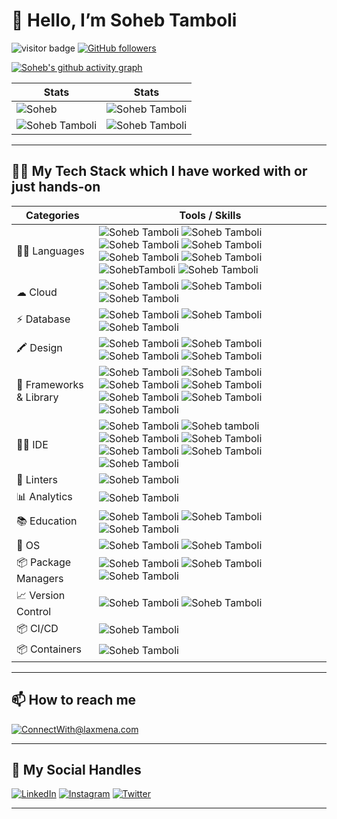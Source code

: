 # 👋 Hello, I’m Soheb Tamboli


![visitor badge](https://komarev.com/ghpvc/?username=soheb123-tamboli&style=for-the-badge&color=F26F2D) [![GitHub followers](https://img.shields.io/github/followers/soheb123-tamboli.svg?style=for-the-badge&label=Follow&color=F26F2D)](https://github.com/soheb123-tamboli?tab=followers)
<!---
soheb123-tamboli/soheb123-tamboli is a ✨ special ✨ repository because its `README.md` (this file) appears on your GitHub profile.
You can click the Preview link to take a look at your changes.
--->

<!-- Contribution Graph-->

[![Soheb's github activity graph](https://github-readme-activity-graph.vercel.app/graph?username=soheb123-tamboli&theme=xcode&bg_color=010811&color=F3CCAE&line=F5F3E4&point=F26F2D&area=true&hide_border=true)](https://github.com/soheb123-tamboli)

|  Stats                                                                                                                                                                                             |  Stats                                                                                                                               |
| -----------                                                                                                                                                                                        | -----------                                                                                                                          |
| ![Soheb](https://github-readme-stats.vercel.app/api?username=soheb123-tamboli&show_icons=true&theme=dark&count_private=true&text_color=F5F3E4&icon_color=F26F2D&title_color=F26F2D)          | ![Soheb Tamboli](https://github-readme-streak-stats.herokuapp.com/?user=soheb123-tamboli&theme=dark&hide_border=true&background=010811&fire=F26F2D&ring=F3CCAE&stroke=F5F3E4&currStreakLabel=F26F2D&sideNums=F26F2D&sideLabels=F3CCAE)       |
| ![Soheb Tamboli](https://github-readme-stats.vercel.app/api/top-langs/?username=soheb123-tamboli&layout=compact&theme=dark&langs_count=6&count_private=true&text_color=F5F3E4&title_color=F3CCAE)   | ![Soheb Tamboli](http://github-profile-summary-cards.vercel.app/api/cards/profile-details?username=soheb123-tamboli&theme=gruvbox)        |
  
***

## 👩‍💻 My Tech Stack which I have worked with or just hands-on

| Categories      | Tools / Skills |
| ----------- | ----------- |
| 👩‍💻 Languages     | ![Soheb Tamboli](https://img.shields.io/badge/C-00599C?style=for-the-badge&logo=c&logoColor=white) ![Soheb Tamboli](https://img.shields.io/badge/C%2B%2B-00599C?style=for-the-badge&logo=c%2B%2B&logoColor=white) ![Soheb Tamboli](https://img.shields.io/badge/CSS3-1572B6?style=for-the-badge&logo=css3&logoColor=white) ![Soheb Tamboli](https://img.shields.io/badge/HTML5-E34F26?style=for-the-badge&logo=html5&logoColor=white) ![Soheb Tamboli](https://img.shields.io/badge/JavaScript-323330?style=for-the-badge&logo=javascript&logoColor=F7DF1E) ![Soheb Tamboli](https://img.shields.io/badge/json-5E5C5C?style=for-the-badge&logo=json&logoColor=white) ![SohebTamboli](https://img.shields.io/badge/Python-FFD43B?style=for-the-badge&logo=python&logoColor=blue) ![Soheb Tamboli](https://img.shields.io/badge/Java-white?style=for-the-badge&logo=openjdk&logoColor=black)       |
| ☁ Cloud   | ![Soheb Tamboli](https://img.shields.io/badge/Amazon_AWS-FF9900?style=for-the-badge&logo=amazonaws&logoColor=white) ![Soheb Tamboli](https://img.shields.io/badge/Google_Cloud-4285F4?style=for-the-badge&logo=google-cloud&logoColor=white) ![Soheb Tamboli](https://img.shields.io/badge/Heroku-430098?style=for-the-badge&logo=heroku&logoColor=white)        |
| ⚡ Database   | ![Soheb Tamboli](https://img.shields.io/badge/MySQL-005C84?style=for-the-badge&logo=mysql&logoColor=white) ![Soheb Tamboli](https://img.shields.io/badge/MongoDB-4EA94B?style=for-the-badge&logo=mongodb&logoColor=white) ![Soheb Tamboli](https://img.shields.io/badge/SQLite-07405E?style=for-the-badge&logo=sqlite&logoColor=white)    |
| 🖍 Design     | ![Soheb Tamboli](https://img.shields.io/badge/Adobe%20Photoshop-31A8FF?style=for-the-badge&logo=Adobe%20Photoshop&logoColor=black) ![Soheb Tamboli](https://img.shields.io/badge/Canva-%2300C4CC.svg?&style=for-the-badge&logo=Canva&logoColor=white) ![Soheb Tamboli](https://img.shields.io/badge/Figma-F24E1E?style=for-the-badge&logo=figma&logoColor=white) ![Soheb Tamboli](https://img.shields.io/badge/Adobe%20Illustrator-31A8FF?style=for-the-badge&logo=Adobe%20illustrator&logoColor=black)  |
| 🚀 Frameworks & Library   | ![Soheb Tamboli](https://img.shields.io/badge/Bootstrap-563D7C?style=for-the-badge&logo=bootstrap&logoColor=white) ![Soheb Tamboli](https://img.shields.io/badge/Django-092E20?style=for-the-badge&logo=django&logoColor=green) ![Soheb Tamboli](https://img.shields.io/badge/GitHub%20Pages-222222?style=for-the-badge&logo=GitHub%20Pages&logoColor=white) ![Soheb Tamboli](https://img.shields.io/badge/Jupyter-F37626.svg?&style=for-the-badge&logo=Jupyter&logoColor=white)  ![Soheb Tamboli](https://img.shields.io/badge/React-20232A?style=for-the-badge&logo=react&logoColor=61DAFB) ![Soheb Tamboli](https://img.shields.io/badge/Sass-CC6699?style=for-the-badge&logo=sass&logoColor=white) ![Soheb Tamboli](https://img.shields.io/badge/Tailwind_CSS-38B2AC?style=for-the-badge&logo=tailwind-css&logoColor=white)    |
| 👩‍💻 IDE    | ![Soheb Tamboli](https://img.shields.io/badge/Colab-F9AB00?style=for-the-badge&logo=googlecolab&color=525252) ![Soheb tamboli](https://img.shields.io/badge/Eclipse-2C2255?style=for-the-badge&logo=eclipse&logoColor=white) ![Soheb Tamboli](https://img.shields.io/badge/IntelliJ_IDEA-000000.svg?style=for-the-badge&logo=intellij-idea&logoColor=white) ![Soheb Tamboli](https://img.shields.io/badge/PyCharm-000000.svg?&style=for-the-badge&logo=PyCharm&logoColor=white) ![Soheb Tamboli](https://img.shields.io/badge/sublime_text-%23575757.svg?&style=for-the-badge&logo=sublime-text&logoColor=important) ![Soheb Tamboli](https://img.shields.io/badge/VSCode-0078D4?style=for-the-badge&logo=visual%20studio%20code&logoColor=white) ![Soheb Tamboli](https://img.shields.io/badge/GoLand-000000.svg?style=for-the-badge&logo=goland&logoColor=white)    |
| 🧐 Linters    | ![Soheb Tamboli](https://img.shields.io/badge/prettier-1A2C34?style=for-the-badge&logo=prettier&logoColor=F7BA3E) |
| 📊 Analytics  | ![Soheb Tamboli](https://img.shields.io/badge/WakaTime-000000?style=for-the-badge&logo=WakaTime&logoColor=white) |
| 📚 Education  | ![Soheb Tamboli](https://img.shields.io/badge/Coursera-0056D2?style=for-the-badge&logo=Coursera&logoColor=white) ![Soheb Tamboli](https://img.shields.io/badge/Udemy-EC5252?style=for-the-badge&logo=Udemy&logoColor=white) ![Soheb Tamboli](https://img.shields.io/badge/YouTube-D14836?style=for-the-badge&logo=YouTube&logoColor=white) |
| 📱 OS         | ![Soheb Tamboli](https://img.shields.io/badge/Android-3DDC84?style=for-the-badge&logo=android&logoColor=white) ![Soheb Tamboli](https://img.shields.io/badge/MacOS-0078D6?style=for-the-badge&logo=macos&logoColor=white) |
| 📦 Package Managers | ![Soheb Tamboli](https://img.shields.io/badge/npm-CB3837?style=for-the-badge&logo=npm&logoColor=white) ![Soheb Tamboli](https://img.shields.io/badge/Homebrew-000000?style=for-the-badge&logo=homebrew&logoColor=white) ![Soheb Tamboli](https://img.shields.io/badge/Pip-000000?style=for-the-badge&logo=python&logoColor=white) |
| 📈 Version Control | ![Soheb Tamboli](https://img.shields.io/badge/Git-F05032?style=for-the-badge&logo=git&logoColor=white) ![Soheb Tamboli](https://img.shields.io/badge/GitHub-181717?style=for-the-badge&logo=github&logoColor=white)  |
| 📦 CI/CD      | ![Soheb Tamboli](https://img.shields.io/badge/GitHub_Actions-2088FF?style=for-the-badge&logo=github-actions&logoColor=white)  |
| 📦 Containers | ![Soheb Tamboli](https://img.shields.io/badge/Docker-2496ED?style=for-the-badge&logo=docker&logoColor=white) |

***


## 📫 How to reach me

[![ConnectWith@laxmena.com](https://img.shields.io/badge/Gmail-D14836?style=for-the-badge&logo=gmail&logoColor=white)](mailto:sohebtamboli81@gmail.com)
  
***

## 📱 My Social Handles

[![LinkedIn](https://img.shields.io/badge/LinkedIn-0077B5?style=for-the-badge&logo=linkedin&logoColor=white)](https://www.linkedin.com/in/soheb-tamboli/)
[![Instagram](https://img.shields.io/badge/Instagram-ea3991?style=for-the-badge&logo=instagram&logoColor=white)](https://www.instagram.com/soheb_tamboli786/)
[![Twitter](https://img.shields.io/badge/Twitter-3091f3?style=for-the-badge&logo=twitter&logoColor=white)](https://www.twitter.com/@soheb_tamboli9/)  
***
